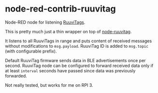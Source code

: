 # node-red-contrib-ruuvitag
Node-RED node for listening [RuuviTags](https://ruuvi.com/).

This is pretty much just a thin wrapper on top of [node-ruuvitag](https://github.com/pakastin/node-ruuvitag).

It listens to all RuuviTags in range and puts content of received messages without modifications to ```msg.payload```. RuuviTag ID is added to ```msg.topic``` (with configurable prefix). 

Default RuuviTag firmware sends data in BLE advertisements once per second. RuuviTag node can be configured to forward received data only if at least ```interval``` seconds have passed since data was previously forwarded.

Not really tested, but works for me on RPI 3.